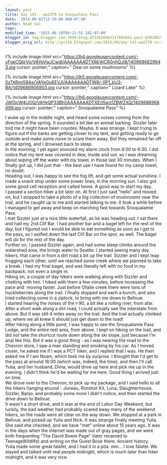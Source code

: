 ```yaml
---
layout: post
title: Day 143 - wa2379 to Snoqualmie Pass
date: '2014-09-01T12:39:00.000-07:00'
author: Noam Gal
tags:
modified_time: '2015-06-19T09:21:55.182-07:00'
blogger_id: tag:blogger.com,1999:blog-8715620883377891841.post-6582087199009082542
blogger_orig_url: http://pct14.blogspot.com/2014/09/day-143-wa2379-to-snoqualmie-pass.html
---
```




{% include image.html src="https://lh4.googleusercontent.com/-yFgeCQtirVo/VAYeVwJCwdI/AAAAAAADTXM/4tCR0nhQJj8/1409686829643.jpg cursor: pointer;" caption=" Dew on some mushrooms" %}


{% include image.html src="https://lh5.googleusercontent.com/-SzTeRmjS8As/VAYeGuKEVJI/AAAAAAADTW8/-0P1_kU3-BA/1409686906903.jpg cursor: pointer;" caption=" Lizard Lake" %}


{% include image.html src="https://lh6.googleusercontent.com/-JWGjcW4lJOQ/VAYeQP33BhI/AAAAAAADTXE/t5wzfZBWZXQ/1409686968499.jpg cursor: pointer;" caption=" Snoqualamie Pass" %}

 I woke up in the middle night, and heard some noises coming from the direction of the spring. It sounded a bit like
 an animal barking. Sizzler later told me it might have been coyotes. Maybe. It was strange. I kept trying to figure
 out if the barks are getting closer to my tent, and getting ready to go outside and make some noise to scare them
 away. But they remained far off at the spring, and I drowsed back to sleep.<br> In the morning, I yet again snoozed
 my alarm clock from 6:00 to 6:30. I did notice that my tent was covered in dew, inside and out, so I was dreaming
 about wiping off the water with my towel, in those last 30 minutes. When I finally got up, I did just that - the
 best use I have found for my camp towel, no doubt.<br> Heading out, I was happy to see the fog lift, and get some
 actual sunshine. I made a snack stop under some power lines, in the morning sun. I also got some good cell reception
 and called home. A good way to start my day.<br> I passed a section hiker a bit later on. At first I just said
 "hello" and moved on, but I stopped to take a photo of a big collection of mushrooms near the trail, and he caught
 up to me and started talking to me. It took a while before I managed to get away and keep on marching fast towards
 Snoqualamie Pass.<br> I met Sizzler just at a nice little waterfall, as he was heading out. I sat there and had my
 2nd Clif Bar. I had another bar and a bagel left for the rest of the day, but I figured out I would be able to eat
 something as soon as I get to the pass, so I wolfed down the last Clif Bar on the spot, as well. The bagel will do
 for the rest of the day.<br> Further on, I passed Sizzler again, and had some steep climbs around the watershed
 area, the brings water to Seattle. I started seeing many day hikers, that came in from a dirt road a bit up the
 trail. Sizzler and I kept leap frogging each other, until we reached some creek where we planned to take a break. I
 had my final bagel, and was literally left with no food in my backpack. not even a single m.<br> Hiking on, a couple
 of day hikers were walking along with Sizzler and chatting with him. I hiked with them a few minutes, before
 increasing the pace and &#160;moving faster. Just before Ollalie creek there were tons of huckleberries along the
 trail. I finally stopped and each a bunch, and also tried collecting some in a ziplock, to bring with me down to
 Bellvue.<br> I started hearing the noises of the I-90, a bit like a rolling river, from afar. After a short walk
 along a dirt road, I could actually see the interstate from above. But it was still 4 miles away on the trail. And
 the trail actually climbed up, where we all knew it should just get down to the road!<br> After hiking along a
 little pond, I was happy to see the Snoqualamie Pass Lodge, and the entire rest area, from above. I kept on hiking
 on the trail, and did not take the shortcut route down along the ski slope, just because I'm anal like this. But it
 was a good thing - as I was nearing the road to the Chevron store, I saw a man standing and smoking by his car. As I
 moved closer, he asked me if I was a PCT hiker, and I replied that I was. He then asked me if I am Noam, which took
 me by surprise. I thought that I'd get to the pass at around 16:00 (which was, indeed, the time), and then I'll call
 Yulia, and her husband, Dima, would drive up here and pick me up in the evening. I didn't think he'd be waiting for
 me here. Good thing I arrived just on time.<br> We drove over to the Chevron, to pick up my package, and I said
 hello to all the hikers hanging around - Juneau, Rimshot  Kit, Luna, Slaughterhouse, Sizzler, Banjo, and
 probably some more I didn't notice, and then started the drive down to Bellvue.<br> It wasn't a short drive, and it
 was at the end of Labor Day Weekend, but luckily, the bad weather had probably scared away many of the weekend
 hikers, so the roads were all clear on the way down. We stopped at a park in Bellvue, and picked up Yulia and Nick.
 It was strange finally meeting Yulia. She said she checked, and we have "met" online about 15 years ago. It was in
 the days when the internet was made out of gray pages, and we were both frequenting "The David Bowie Page" (later
 renamed to TeenageWildlife) and writing on the Guest Book there. Ancient history.<br> Yulia made some great falafel,
 and I had it in a pita. mm... I love falafel. We stayed and talked until real people midnight, which is much later
 than hiker midnight, and it was very nice.<br>